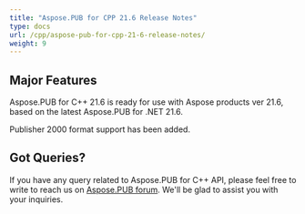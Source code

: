 ```yaml
---
title: "Aspose.PUB for CPP 21.6 Release Notes"
type: docs
url: /cpp/aspose-pub-for-cpp-21-6-release-notes/
weight: 9
---
```


## Major Features

Aspose.PUB for C++ 21.6 is ready for use with Aspose products ver 21.6, based on the latest Aspose.PUB for .NET 21.6.

Publisher 2000 format support has been added.

## Got Queries?
If you have any query related to Aspose.PUB for C++ API, please feel free to write to reach us on [Aspose.PUB forum](https://forum.aspose.com/c/pub/). We'll be glad to assist you with your inquiries.
